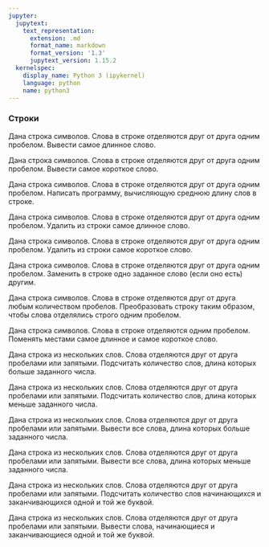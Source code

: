 ```yaml
---
jupyter:
  jupytext:
    text_representation:
      extension: .md
      format_name: markdown
      format_version: '1.3'
      jupytext_version: 1.15.2
  kernelspec:
    display_name: Python 3 (ipykernel)
    language: python
    name: python3
---
```


### Строки


Дана строка символов.
Слова в строке отделяются друг от друга одним пробелом.
Вывести самое длинное слово.


Дана строка символов.
Слова в строке отделяются друг от друга одним пробелом.
Вывести самое короткое слово.


Дана строка символов.
Слова в строке отделяются друг от друга одним пробелом.
Написать программу, вычисляющую среднюю длину слов в строке.


Дана строка символов.
Слова в строке отделяются друг от друга одним пробелом.
Удалить из строки самое длинное слово.


Дана строка символов.
Слова в строке отделяются друг от друга одним пробелом.
Удалить из строки самое короткое слово.


Дана строка символов.
Слова в строке отделяются друг от друга одним пробелом.
Заменить в строке одно заданное слово (если оно есть) другим.


Дана строка символов.
Слова в строке отделяются друг от друга любым количеством пробелов.
Преобразовать строку таким образом, чтобы слова отделялись строго одним пробелом.


Дана строка символов.
Слова в строке отделяются одним пробелом.
Поменять местами самое длинное и самое короткое слово.


Дана строка из нескольких слов.
Слова отделяются друг от друга пробелами или запятыми.
Подсчитать количество слов, длина которых больше заданного числа.


Дана строка из нескольких слов.
Слова отделяются друг от друга пробелами или запятыми.
Подсчитать количество слов, длина которых меньше заданного числа.


Дана строка из нескольких слов.
Слова отделяются друг от друга пробелами или запятыми.
Вывести все слова, длина которых больше заданного числа.


Дана строка из нескольких слов.
Слова отделяются друг от друга пробелами или запятыми.
Вывести все слова, длина которых меньше заданного числа.

Дана строка из нескольких слов.
Слова отделяются друг от друга пробелами или запятыми.
Подсчитать количество слов начинающихся и заканчивающихся одной и той же буквой.


Дана строка из нескольких слов.
Слова отделяются друг от друга пробелами или запятыми.
Вывести слова, начинающиеся и заканчивающиеся одной и той же буквой.
